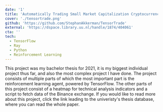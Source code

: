 ```yaml
---
date: '1'
title: 'Automatically Trading Small Market Capitalization Cryptocurrencies Using Reinforcement Learning'
cover: './tensortrade.png'
github: 'https://github.com/StephanAkkerman/TensorTrade'
external: 'https://dspace.library.uu.nl/handle/1874/404061'
cta: ''
tech:
  - TensorFlow
  - Ray
  - Python
  - Reinforcement Learning
---
```


This project was my bachelor thesis for 2021, it is my biggest individual project thus far, and also the most complex project I have done.
The project consists of multiple parts of which the most important part is the reinforcement learning agent, powered by TensorFlow.
The other parts of this project consist of a heatmap for technical analysis indicators and a script to fetch data of the Binance exchange.
If you would like to read more about this project, click the link leading to the univeristy's thesis database, where you can read the whole paper.